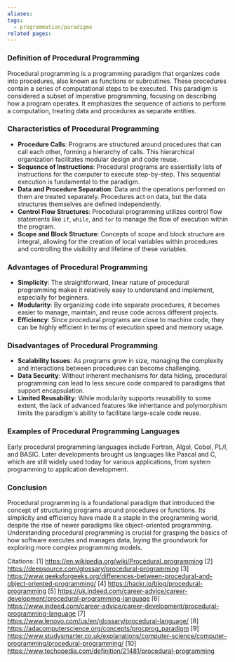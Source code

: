 ```yaml
---
aliases: 
tags:
  - programmation/paradigme
related pages:
---
```

### Definition of Procedural Programming

Procedural programming is a programming paradigm that organizes code into procedures, also known as functions or subroutines. These procedures contain a series of computational steps to be executed. This paradigm is considered a subset of imperative programming, focusing on describing how a program operates. It emphasizes the sequence of actions to perform a computation, treating data and procedures as separate entities.

### Characteristics of Procedural Programming

- **Procedure Calls**: Programs are structured around procedures that can call each other, forming a hierarchy of calls. This hierarchical organization facilitates modular design and code reuse.
- **Sequence of Instructions**: Procedural programs are essentially lists of instructions for the computer to execute step-by-step. This sequential execution is fundamental to the paradigm.
- **Data and Procedure Separation**: Data and the operations performed on them are treated separately. Procedures act on data, but the data structures themselves are defined independently.
- **Control Flow Structures**: Procedural programming utilizes control flow statements like `if`, `while`, and `for` to manage the flow of execution within the program.
- **Scope and Block Structure**: Concepts of scope and block structure are integral, allowing for the creation of local variables within procedures and controlling the visibility and lifetime of these variables.

### Advantages of Procedural Programming

- **Simplicity**: The straightforward, linear nature of procedural programming makes it relatively easy to understand and implement, especially for beginners.
- **Modularity**: By organizing code into separate procedures, it becomes easier to manage, maintain, and reuse code across different projects.
- **Efficiency**: Since procedural programs are close to machine code, they can be highly efficient in terms of execution speed and memory usage.

### Disadvantages of Procedural Programming

- **Scalability Issues**: As programs grow in size, managing the complexity and interactions between procedures can become challenging.
- **Data Security**: Without inherent mechanisms for data hiding, procedural programming can lead to less secure code compared to paradigms that support encapsulation.
- **Limited Reusability**: While modularity supports reusability to some extent, the lack of advanced features like inheritance and polymorphism limits the paradigm's ability to facilitate large-scale code reuse.

### Examples of Procedural Programming Languages

Early procedural programming languages include Fortran, Algol, Cobol, PL/I, and BASIC. Later developments brought us languages like Pascal and C, which are still widely used today for various applications, from system programming to application development.

### Conclusion

Procedural programming is a foundational paradigm that introduced the concept of structuring programs around procedures or functions. Its simplicity and efficiency have made it a staple in the programming world, despite the rise of newer paradigms like object-oriented programming. Understanding procedural programming is crucial for grasping the basics of how software executes and manages data, laying the groundwork for exploring more complex programming models.

Citations:
[1] https://en.wikipedia.org/wiki/Procedural_programming
[2] https://deepsource.com/glossary/procedural-programming
[3] https://www.geeksforgeeks.org/differences-between-procedural-and-object-oriented-programming/
[4] https://hackr.io/blog/procedural-programming
[5] https://uk.indeed.com/career-advice/career-development/procedural-programming-language
[6] https://www.indeed.com/career-advice/career-development/procedural-programming-language
[7] https://www.lenovo.com/us/en/glossary/procedural-language/
[8] https://adacomputerscience.org/concepts/procprog_paradigm
[9] https://www.studysmarter.co.uk/explanations/computer-science/computer-programming/procedural-programming/
[10] https://www.techopedia.com/definition/21481/procedural-programming